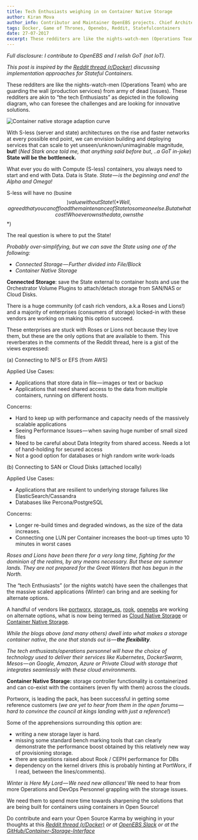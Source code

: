 ```yaml
---
title: Tech Enthusiasts weighing in on Container Native Storage
author: Kiran Mova
author_info: Contributor and Maintainer OpenEBS projects. Chief Architect MayaData. Kiran leads overall architecture & is responsible for architecting, solution design & customer adoption of OpenEBS.
tags: Docker, Game of Thrones, Openebs, Reddit, Statefulcontainers
date: 27-07-2017
excerpt: These redditers are like the nights-watch-men (Operations Team) who are guarding the wall (production services) from army of dead (issues).
---
```


*Full disclosure: I contribute to OpenEBS and I relish GoT (not IoT).*

*This post is inspired by the *[*Reddit thread (r/Docker)*](https://www.reddit.com/r/docker/comments/6l0y3v/persistent_storage_with_docker_in_production/)* discussing implementation approaches for Stateful Containers.*

These redditers are like the nights-watch-men (Operations Team) who are guarding the wall (production services) from army of dead (issues). These redditers are akin to “the tech Enthusiasts” as depicted in the following diagram, who can foresee the challenges and are looking for innovative solutions.  

![Container native storage adaption curve](https://cdn-images-1.medium.com/max/800/1*11EOWUuoRjWn8pZ1uMXidg.png)

With S-less (server and state) architectures on the rise and faster networks at every possible end point, we can envision building and deploying services that can scale to yet unseen/unknown/unimaginable magnitude, **but!** (*Ned Stark once told me, that anything said before but*, ..*a GoT in-joke*) **State will be the bottleneck.**

What ever you do with Compute (S-less) containers, you always need to start and end with Data. Data is State. *State — is the beginning and end! the Alpha and Omega!*

S-less will have no (busine$$) value without State! (*Well, agreed that you can offload the maintenance of State to someone else. But at what cost! Whoever owns the data, owns the $$*)

The real question is where to put the State!

*Probably over-simplifying, but we can save the State using one of the following:*

- *Connected Storage — Further divided into File/Block*
- *Container Native Storage*

**Connected Storage**: save the State external to container hosts and use the Orchestrator Volume Plugins to attach/detach storage from SAN/NAS or Cloud Disks.

There is a huge community (of cash rich vendors, a.k.a Roses and Lions!) and a majority of enterprises (consumers of storage) locked-in with these vendors are working on making this option succeed.

These enterprises are stuck with Roses or Lions not because they love them, but these are the only options that are available to them. This reverberates in the comments of the Reddit thread, here is a gist of the views expressed:

(a) Connecting to NFS or EFS (from AWS)

Applied Use Cases:

- Applications that store data in file — images or text or backup
- Applications that need shared access to the data from multiple containers, running on different hosts.

Concerns:

- Hard to keep up with performance and capacity needs of the massively scalable applications
- Seeing Performance Issues — when saving huge number of small sized files
- Need to be careful about Data Integrity from shared access. Needs a lot of hand-holding for secured access
- Not a good option for databases or high random write work-loads

(b) Connecting to SAN or Cloud Disks (attached locally)

Applied Use Cases:

- Applications that are resilient to underlying storage failures like ElasticSearch/Cassandra
- Databases like Percona/PostgreSQL

Concerns:

- Longer re-build times and degraded windows, as the size of the data increases.
- Connecting one LUN per Container increases the boot-up times upto 10 minutes in worst cases

*Roses and Lions have been there for a very long time, fighting for the dominion of the realms, by any means necessary. But these are summer lands. They are not prepared for the Great Winters that has begun in the North.*

The “tech Enthusiasts” (or the nights watch) have seen the challenges that the massive scaled applications (Winter) can bring and are seeking for alternate options.

A handful of vendors like [portworx](https://t.co/Aawo9fr4Dz), [storage_os](https://storageos.com/), [rook](https://rook.io/), [openebs](https://www.openebs.io/) are working on alternate options, what is now being termed as [Cloud Native Storage](https://blog.openebs.io/cloud-native-storage-vs-marketers-doing-cloud-washing-c936089c2b58) or [Container Native Storage](https://storageos.com/storageos-vision-cloud-native-storage-todays-modern/).

*While the blogs above (and many others) dwell into what makes a storage container native, the one that stands out is — ***the flexibility***.*

*The tech enthusiasts/operations personnel will have the choice of technology used to deliver their services like Kubernetes, DockerSwarm, Mesos — on Google, Amazon, Azure or Private Cloud with storage that integrates seamlessly with these cloud environments.*

**Container Native Storage:** storage controller functionality is containerized and can co-exist with the containers (even fly with them) across the clouds.

Portworx, is leading the pack, has been successful in getting some reference customers (*we are yet to hear from them in the open forums — hard to convince the council at kings landing with just a reference!*)

Some of the apprehensions surrounding this option are:

- writing a new storage layer is hard.
- missing some standard bench marking tools that can clearly demonstrate the performance boost obtained by this relatively new way of provisioning storage.
- there are questions raised about Rook / CEPH performance for DBs
- dependency on the kernel drivers (this is probably hinting at PortWorx, if I read, between the lines/comments).

*Winter is Here My Lord — We need new alliances!* We need to hear from more Operations and DevOps Personnel grappling with the storage issues.

We need them to spend more time towards sharpening the solutions that are being built for containers using containers in Open Source!

Do contribute and earn your Open Source Karma by weighing in your thoughts at this *[Reddit thread (r/Docker)](https://www.reddit.com/r/docker/comments/6l0y3v/persistent_storage_with_docker_in_production/) or at [OpenEBS Slack](http://slack.openebs.io/) or at the [GitHub/Container-Storage-Interface](https://github.com/container-storage-interface/spec)*

